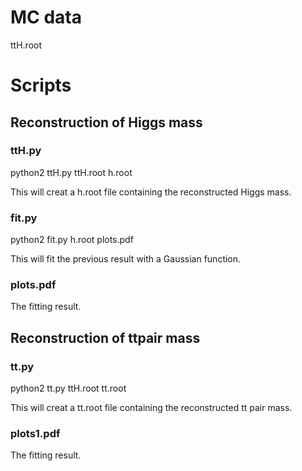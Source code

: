 # MC data
ttH.root

# Scripts

## Reconstruction of Higgs mass
### ttH.py

  python2 ttH.py ttH.root h.root
  
This will creat a h.root file containing the reconstructed Higgs mass.

### fit.py

  python2 fit.py h.root plots.pdf
  
This will fit the previous result with a Gaussian function.

### plots.pdf

The fitting result.

## Reconstruction of ttpair mass
### tt.py

  python2 tt.py ttH.root tt.root
  
This will creat a tt.root file containing the reconstructed tt pair mass.


### plots1.pdf

The fitting result.
